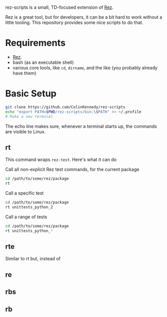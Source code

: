 rez-scripts is a small, TD-focused extension of [Rez](https://github.com/nerdvegas/rez).

Rez is a great tool, but for developers, it can be a bit hard to work
without a little tooling. This repository provides some nice scripts to
do that.

# Requirements
- [Rez](https://github.com/nerdvegas/rez).
- bash (as an executable shell)
- various core tools, like `cd`, `dirname`, and the like (you probably already have them)


# Basic Setup
```sh
git clone https://github.com/ColinKennedy/rez-scripts
echo "export PATH=$PWD/rez-scripts/bin:\$PATH" >> ~/.profile
# Make a new terminal
```

The echo line makes sure, whenever a terminal starts up, the commands
are visible to Linux.


## rt
This command wraps `rez-test`. Here's what it can do

Call all non-explicit Rez test commands, for the current package
```sh
cd /path/to/some/rez/package
rt
```

Call a specific test
```sh
cd /path/to/some/rez/package
rt unittests_python_2
```

Call a range of tests
```sh
cd /path/to/some/rez/package
rt unittests_python_*
```

## rte
Similar to rt but, instead of 

## re


## rbs


## rb
